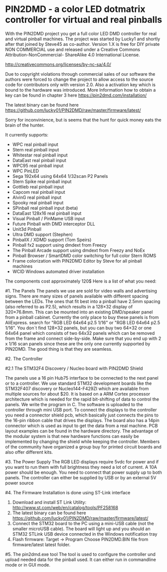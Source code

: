 # PIN2DMD - a color LED dotmatrix controller for virtual and real pinballs

With the PIN2DMD project you get a full color LED DMD controller 
for real and virtual pinball machines.
The project was started by Lucky1 and shortly after that joined by Steve45 
as co-author. Version 1.X is free for DIY private NON COMMERCIAL use and released under 
a Creative Commons Attribution-NonCommercial- ShareAlike 4.0 International License.

http://creativecommons.org/licenses/by-nc-sa/4.0/

Due to copyright violations through commercial sales of our software the authors were forced to
change the project to allow access to the source code for contributors only with version 2.0.
Also a activation key which is bound to the hardware was introduced.
More Information how to obtain a key can be found in chapter 3 here https://pin2dmd.com/installation/ 

The latest binary can be found here 
https://github.com/lucky01/PIN2DMD/raw/master/firmware/latest/

Sorry for inconvinience, but is seems that the hunt for quick money eats the brain of the hunter.

It currently supports:

- WPC real pinball input
- Stern real pinball input
- Whitestar real pinball input
- DataEast real pinball input
- WPC95 real pinball input
- WPC PinLED
- Sega 192x64 using 64x64 1/32scan P2 Panels
- Stern Spike real pinball input
- Gottlieb real pinball input
- Capcom real pinball input
- AlvinG real pinball input
- Spooky real pinball input
- SPinball real pinball input (beta)
- DataEast 128x16 real pinball input
- Visual Pinball / PinMame USB input
- Future Pinball with DMD interceptor DLL
- Unit3d Pinball
- Ultra DMD support (Stephen)
- PinballX / XDMD support (Tom Speirs)
- Pinball fx2 support using dmdext from Freezy
- The Pinball Arcade support using dmdext from Freezy and NoEx
- Pinball Browser / SmartDMD color switching for full color Stern ROMS
- Frame colorization with PIN2DMD Editor by Steve for all pinball machines
- WCID Windows automated driver installation

The components cost approximately 120$
Here is a list of what you need:
 
#1. The Panels
The panels we use are sold for video walls and advertising signs. There are many 
sizes of panels available with different spacing between the LEDs. The ones 
that fit best into a pinball have 2.5mm spacing (also referred to as P2.5), 
which results in a 128×32 display of 320×76.8mm. This can be mounted into an 
existing DMD/speaker panel from a pinball cabinet. Currently the only place 
to buy these panels is from AliExpress. search for "RGB LED 64x64 p2.5 1/16" or 
"RGB LED 64x64 p2.5 1/16". You don´t find 128×32 panels, but you can buy two 
64×32 or one 64x64 panel which consists of two 64x32 panels which can be removed 
from the frame and connect side-by-side. Make sure that you end up with 2 x 1/16 
scan panels since these are the only one currently supported by PIN2DMD. 
The good thing is that they are seamless.

#2. The Controller

#2.1 The STM32F4 Discovery / Nucleo board with PIN2DMD Shield

The panels use a 16 pin Hub75 interface to be connected to the next panel or to a 
controller. We use standard STM32 development boards like the STM32F407 discovery or 
Nucleo144-F429ZI which are available from multiple sources for about $20. 
It is based on a ARM Cortex processor architecture which is needed 
for the rapid bit-shifting of data to control the panels. We write the program in C. 
The software is uploaded to the controller through mini USB port.
To connect the displays to the controller you need a connector shield pcb, which 
basically just connects the pins to the 16-pin ribbon cable that drives the displays. 
The board also has a 14pin connector which is used as input to get the data from a real machine. 
PCB layout examples can be found in the hardware directory. The advantage of the modular 
system is that new hardware functions can easily be implemented by changing the shield 
while keeping the controller. Members of the community have organized a group buy for 
printed circuit boards and also offer different kits. 

#3. The Power Supply
The RGB LED displays require 5vdc for power and if you want to run them
with full brightness they need a lot of current. A 10A power should be enough.
You need to connect that power supply up to both panels. The controller can 
either be supplied by USB or by an external 5V power source
 
#4. The Firmware
Installation is done using ST-Link interface

1) Download and install ST Link Utility: http://www.st.com/web/en/catalog/tools/PF258168
2) The latest binary can be found here https://github.com/lucky01/PIN2DMD/raw/master/firmware/latest/
3) Connect the STM32 board to the PC using a mini-USB cable (not the smaller microUSB cable). The board will light up and you should an STM32 STLink USB device connected in the Windows notification tray
4) Flash firmware: Target -> Program 
Choose PIN2DMD.BIN file from firmware/latest latest folder.

#5. The pin2dmd.exe tool
The tool is used to configure the controller und upload needed data for the pinball
used. It can either run in commandline mode or in GUI mode.
 

